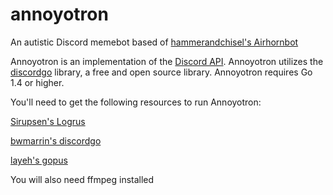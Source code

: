 # annoyotron
An autistic Discord memebot based of [hammerandchisel's Airhornbot](https://github.com/hammerandchisel)

Annoyotron is an implementation of the [Discord API](https://discordapp.com/developers/docs/intro). Annoyotron utilizes the [discordgo](https://github.com/bwmarrin/discordgo) library, a free and open source library. Annoyotron requires Go 1.4 or higher.

You'll need to get the following resources to run Annoyotron:

[Sirupsen's Logrus](https://github.com/Sirupsen/logrus)

[bwmarrin's discordgo](https://github.com/bwmarrin/discordgo)

[layeh's gopus](https://github.com/layeh/gopus)

You will also need ffmpeg installed
